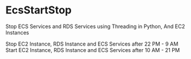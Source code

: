 # EcsStartStop

Stop ECS Services and RDS Services using Threading in Python, And EC2 Instances

Stop EC2 Instance, RDS Instance and ECS Services after 22 PM - 9 AM
Start EC2 Instance, RDS Instance and ECS Services after 10 AM - 21 PM
